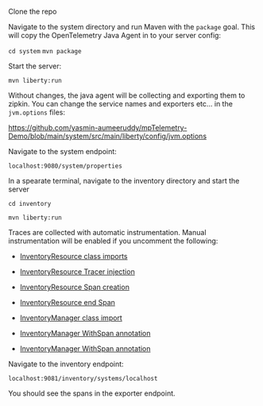 Clone the repo 

Navigate to the system directory and run Maven with the `package` goal. This will copy the OpenTelemetry Java Agent in to your server config: 

`cd system`
`mvn package`

Start the server: 

`mvn liberty:run`

Without changes, the java agent will be collecting and exporting them to zipkin. You can change the service names and exporters etc... in the `jvm.options` files: 

https://github.com/yasmin-aumeeruddy/mpTelemetry-Demo/blob/main/system/src/main/liberty/config/jvm.options

Navigate to the system endpoint:

`localhost:9080/system/properties`

In a spearate terminal, navigate to the inventory directory and start the server

`cd inventory`

`mvn liberty:run`

Traces are collected with automatic instrumentation. Manual instrumentation will be enabled if you uncomment the following: 

* [InventoryResource class imports](/blob/main/inventory/src/main/java/io/openliberty/demo/inventory/InventoryResource.java#L16-L18)
* [InventoryResource Tracer injection](/blob/main/inventory/src/main/java/io/openliberty/demo/inventory/InventoryResource.java#L38-L39)
* [InventoryResource Span creation](/blob/main/inventory/src/main/java/io/openliberty/demo/inventory/InventoryResource.java#L45-L47)
* [InventoryResource end Span](/blob/main/inventory/src/main/java/io/openliberty/demo/inventory/InventoryResource.java#L55)

* [InventoryManager class import](/blob/main/inventory/src/main/java/io/openliberty/demo/inventory/InventoryManager.java#L18)
* [InventoryManager WithSpan annotation](/blob/main/inventory/src/main/java/io/openliberty/demo/inventory/InventoryManager.java#L47)
* [InventoryManager WithSpan annotation](blob/main/inventory/src/main/java/io/openliberty/demo/inventory/InventoryManager.java#L58)

Navigate to the inventory endpoint: 

`localhost:9081/inventory/systems/localhost`

You should see the spans in the exporter endpoint.
